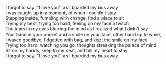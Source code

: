 I forgot to say: "I love you", as I boarded my bus away  
I was caught up in a moment, of when I couldn't stay  
Stepping inside, fumbling with change, find a place to sit  
Trying my best, trying too hard, feeling on my face a twitch  
The tears in my eyes blurring the mind as I realized what I didn't say   
Your hand in your pocket and a smile on your face, other hand up to wave,  
I waved goodbye, fidgetted with bag, and kept the smile on my face  
Trying too hard, watching you go, thoughts streaking the palace of mind  
Sit on my hands, keep to my seat, and tell my heart to stay  
I forgot to say: "I love you", as I boarded my bus away    
